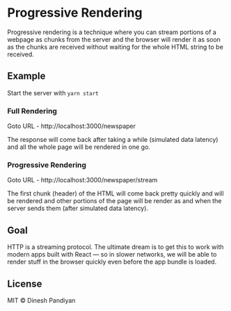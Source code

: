 # Progressive Rendering

Progressive rendering is a technique where you can stream portions of a webpage as chunks from the server and the browser will render it as soon as the chunks are received without waiting for the whole HTML string to be received.

## Example

Start the server with `yarn start`

### Full Rendering

Goto URL - http://localhost:3000/newspaper

The response will come back after taking a while (simulated data latency) and all the whole page will be rendered in one go.

### Progressive Rendering

Goto URL - http://localhost:3000/newspaper/stream

The first chunk (header) of the HTML will come back pretty quickly and will be rendered and other portions of the page will be render as and when the server sends them (after simulated data latency).

## Goal

HTTP is a streaming protocol. The ultimate dream is to get this to work with modern apps built with React — so in slower networks, we will be able to render stuff in the browser quickly even before the app bundle is loaded.

## License

MIT © Dinesh Pandiyan